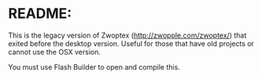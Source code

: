 # README:

This is the legacy version of Zwoptex (http://zwopple.com/zwoptex/) that exited before the desktop version. Useful for those that have old projects or cannot use the OSX version.

You must use Flash Builder to open and compile this.